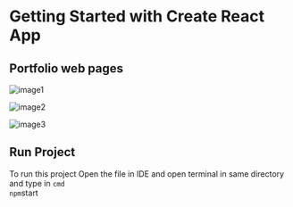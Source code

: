 # Getting Started with Create React App


## Portfolio web pages
![image1](https://lh3.googleusercontent.com/pw/AL9nZEXAWyfUTm4lhTEbDl92nJ94TMgUdMcv-0NjtJ3s1TmXDWegNY2IsVICPoMPyQ9z02XcbL_UsrD3mlB1JP1AlaibOdSURvXcYaFmv83pncsHPi6h08zeBE6wxxGD3Pw088pIb5gjh28QR-rtV8Q19TaB=w2101-h1149-no?authuser=0)



![image2](https://lh3.googleusercontent.com/pw/AL9nZEUKZZOkAAp0P-WEMwZdQusPRaQsXpQDyqQMzjmL-GztIOrs17Mc_3gKOVrt1F37tBiG37ky6JuZ1fXsFMRELqKfpygIY5uVwaHBB5fnDnPV0Pi_jgtklox__QVIptVJhFhlxkLdwqoyJTHVFSl9hIHa=w2128-h1216-no?authuser=0)

![image3](https://lh3.googleusercontent.com/pw/AL9nZEVyNi6PC03yN3eDDQJY7my5g5HHNLFSYBtlSeqSFiK0yD91UDEidSuWmBzD8thldPhRbpEkgcWDPQ8_TZjB2E19Xy5WPk1G1LWpLIOH6b5uLaxmd8jjr0KqN-t2IxjrqVzCGqPVirwJpnp3bVRur7x6=w2119-h1204-no?authuser=0)


## Run Project
 To run this project 
 Open the file in IDE and open terminal in same directory
 and type in `cmd`  
 `npm`start
